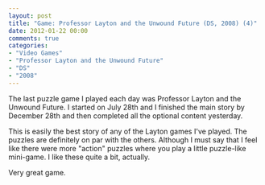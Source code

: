 ```yaml
---
layout: post
title: "Game: Professor Layton and the Unwound Future (DS, 2008) (4)"
date: 2012-01-22 00:00
comments: true
categories:
- "Video Games"
- "Professor Layton and the Unwound Future"
- "DS"
- "2008"
---
```


The last puzzle game I played each day was Professor Layton and
the Unwound Future. I started on July 28th and I finished the main
story by December 28th and then completed all the optional content
yesterday.

This is easily the best story of any of the Layton games I've
played. The puzzles are definitely on par with the
others. Although I must say that I feel like there were more
"action" puzzles where you play a little puzzle-like mini-game. I
like these quite a bit, actually.

Very great game.
